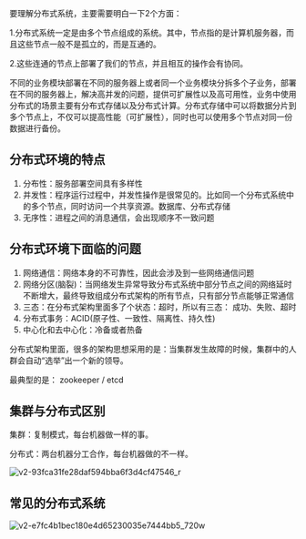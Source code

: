 

要理解分布式系统，主要需要明白一下2个方面：

1.分布式系统一定是由多个节点组成的系统。其中，节点指的是计算机服务器，而且这些节点一般不是孤立的，而是互通的。

2.这些连通的节点上部署了我们的节点，并且相互的操作会有协同。

不同的业务模块部署在不同的服务器上或者同一个业务模块分拆多个子业务，部署在不同的服务器上，解决高并发的问题，提供可扩展性以及高可用性，业务中使用分布式的场景主要有分布式存储以及分布式计算。分布式存储中可以将数据分片到多个节点上，不仅可以提高性能（可扩展性），同时也可以使用多个节点对同一份数据进行备份。

## **分布式环境的特点**

1. 分布性：服务部署空间具有多样性
2. 并发性：程序运行过程中，并发性操作是很常见的。比如同一个分布式系统中的多个节点，同时访问一个共享资源。数据库、分布式存储
3. 无序性：进程之间的消息通信，会出现顺序不一致问题

## **分布式环境下面临的问题**

1. 网络通信：网络本身的不可靠性，因此会涉及到一些网络通信问题
2. 网络分区(脑裂)：当网络发生异常导致分布式系统中部分节点之间的网络延时不断增大，最终导致组成分布式架构的所有节点，只有部分节点能够正常通信
3. 三态：在分布式架构里面多了个状态：超时，所以有三态： 成功、失败、超时
4. 分布式事务：ACID(原子性、一致性、隔离性、持久性)
5. 中心化和去中心化：冷备或者热备

分布式架构里面，很多的架构思想采用的是：当集群发生故障的时候，集群中的人群会自动“选举”出一个新的领导。

最典型的是： zookeeper / etcd

## 集群与分布式区别

集群：复制模式，每台机器做一样的事。

分布式：两台机器分工合作，每台机器做的不一样。

![v2-93fca31fe28daf594bba6f3d4cf47546_r](v2-93fca31fe28daf594bba6f3d4cf47546_r-20240508142751-ex6f5nf.jpg)

## 常见的分布式系统

![v2-e7fc4b1bec180e4d65230035e7444bb5_720w](net-img-v2-e7fc4b1bec180e4d65230035e7444bb5_720w-20240508142803-wq0k25o.webp)
